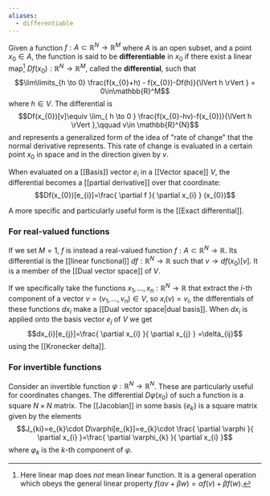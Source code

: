 ```yaml
---
aliases:
  - differentiable
---
```

Given a function $f:A\subset \mathbb{R}^{N}\to \mathbb{R}^{M}$ where $A$ is an open subset, and a point $x_{0}\in A$, the function is said to be **differentiable** in $x_{0}$ if there exist a linear map[^1] $Df(x_{0}):\mathbb{R}^{N}\to \mathbb{R}^{M}$, called the **differential**, such that
$$\lim\limits_{h \to 0} \frac{f(x_{0}+h) - f(x_{0})-Df(h)}{\lVert h \rVert } = 0\in\mathbb{R}^M$$
where $h\in V$. The differential is
$$Df(x_{0})[v]\equiv \lim_{ h \to 0 } \frac{f(x_{0}-hv)-f(x_{0})}{\lVert h \rVert },\qquad v\in \mathbb{R}^{N}$$
and represents a generalized form of the idea of "rate of change" that the normal derivative represents. This rate of change is evaluated in a certain point $x_{0}$ in space and in the direction given by $v$.

When evaluated on a [[Basis]] vector $e_{i}$ in a [[Vector space]] $V$, the differential becomes a [[partial derivative]] over that coordinate:
$$Df(x_{0})[e_{i}]=\frac{ \partial f }{ \partial x_{i} } (x_{0})$$

A more specific and particularly useful form is the [[Exact differential]].
### For real-valued functions
If we set $M=1$, $f$ is instead a real-valued function $f:A\subset \mathbb{R}^{N}\to \mathbb{R}$. Its differential is the [[linear functional]] $df:\mathbb{R}^{N}\to \mathbb{R}$ such that $v\to df(x_{0})[v]$. It is a member of the [[Dual vector space]] of $V$.

If we specifically take the functions $x_{1},\ldots,x_{n}:\mathbb{R}^{N}\to \mathbb{R}$ that extract the $i$-th component of a vector $v=(v_{1},\ldots,v_{n})\in V$, so $x_{i}(v)=v_{i}$, the differentials of these functions $dx_{i}$ make a [[Dual vector space|dual basis]]. When $dx_{i}$ is applied onto the basis vector $e_{j}$ of $V$ we get
$$dx_{i}[e_{j}]=\frac{ \partial x_{i} }{ \partial x_{j} } =\delta_{ij}$$
using the [[Kronecker delta]].
### For invertible functions
Consider an invertible function $\varphi:\mathbb{R}^{N}\to \mathbb{R}^{N}$. These are particularly useful for coordinates changes. The differential $D\varphi(x_{0})$ of such a function is a square $N\times N$ matrix. The [[Jacobian]] in some basis $\{ e_{k} \}$ is a square matrix given by the elements
$$J_{ki}=e_{k}\cdot D\varphi[e_{k}]=e_{k}\cdot \frac{ \partial \varphi }{ \partial x_{i} }=\frac{ \partial \varphi_{k} }{ \partial x_{i} }$$
where $\varphi_{k}$ is the $k$-th component of $\varphi$.

[^1]: Here linear map does *not* mean linear function. It is a general operation which obeys the general linear property $f(\alpha v+\beta w)=\alpha f(v)+\beta f(w)$.
